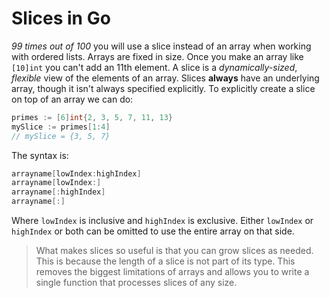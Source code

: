 # Slices in Go

*99 times out of 100* you will use a slice instead of an array when working with ordered lists. Arrays are fixed in size. Once you make an array like `[10]int` you can't add an 11th element. A slice is a *dynamically-sized*, *flexible* view of the elements of an array. Slices **always** have an underlying array, though it isn't always specified explicitly. To explicitly create a slice on top of an array we can do:

```go
primes := [6]int{2, 3, 5, 7, 11, 13}
mySlice := primes[1:4]
// mySlice = {3, 5, 7}
```

The syntax is:

```go
arrayname[lowIndex:highIndex]
arrayname[lowIndex:]
arrayname[:highIndex]
arrayname[:]
```

Where `lowIndex` is inclusive and `highIndex` is exclusive. Either `lowIndex` or `highIndex` or both can be omitted to use the entire array on that side.

> What makes slices so useful is that you can grow slices as needed. This is because the length of a slice is not part of its type. This removes the biggest limitations of arrays and allows you to write a single function that processes slices of any size.
